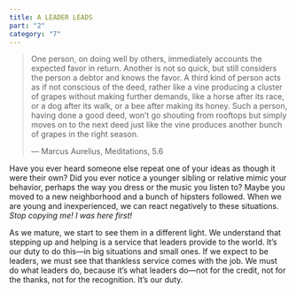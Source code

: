 ```yaml
---
title: A LEADER LEADS
part: "2"
category: "7"
---
```


> One person, on doing well by others, immediately accounts the expected favor in return. Another is not so quick, but still considers the person a debtor and knows the favor. A third kind of person acts as if not conscious of the deed, rather like a vine producing a cluster of grapes without making further demands, like a horse after its race, or a dog after its walk, or a bee after making its honey. Such a person, having done a good deed, won’t go shouting from rooftops but simply moves on to the next deed just like the vine produces another bunch of grapes in the right season.
>
> — Marcus Aurelius, Meditations, 5.6

Have you ever heard someone else repeat one of your ideas as though it were their own? Did you ever notice a younger sibling or relative mimic your behavior, perhaps the way you dress or the music you listen to? Maybe you moved to a new neighborhood and a bunch of hipsters followed. When we are young and inexperienced, we can react negatively to these situations. _Stop copying me! I was here first!_

As we mature, we start to see them in a different light. We understand that stepping up and helping is a service that leaders provide to the world. It’s our duty to do this—in big situations and small ones. If we expect to be leaders, we must see that thankless service comes with the job. We must do what leaders do, because it’s what leaders do—not for the credit, not for the thanks, not for the recognition. It’s our duty.

